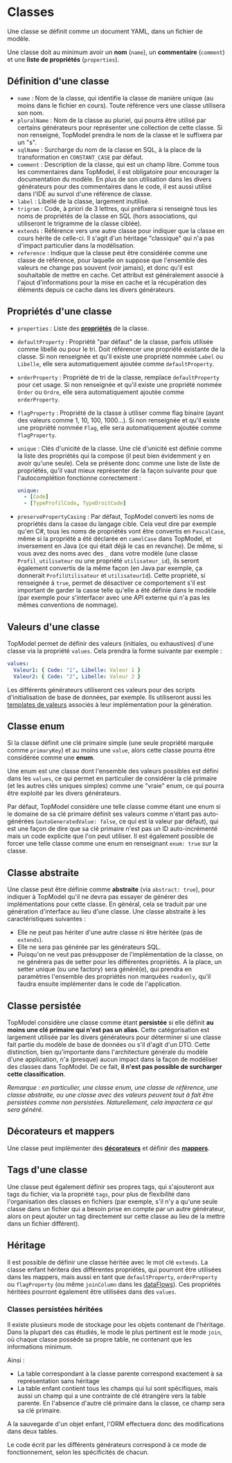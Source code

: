 # Classes

Une classe se définit comme un document YAML, dans un fichier de modèle.

Une classe doit au minimum avoir un **nom** (`name`), un **commentaire** (`comment`) et une **liste de propriétés** (`properties`).

## Définition d'une classe

- `name` : Nom de la classe, qui identifie la classe de manière unique (au moins dans le fichier en cours). Toute référence vers une classe utilisera son nom.
- `pluralName` : Nom de la classe au pluriel, qui pourra être utilisé par certains générateurs pour représenter une collection de cette classe. Si non renseigné, TopModel prendra le nom de la classe et le suffixera par un "s".
- `sqlName` : Surcharge du nom de la classe en SQL, à la place de la transformation en `CONSTANT_CASE` par défaut.
- `comment` : Description de la classe, qui est un champ libre. Comme tous les commentaires dans TopModel, il est obligatoire pour encourager la documentation du modèle. En plus de son utilisation dans les divers générateurs pour des commentaires dans le code, il est aussi utilisé dans l'IDE au survol d'une référence de classe.
- `label` : Libellé de la classe, largement inutilisé.
- `trigram` : Code, à priori de 3 lettres, qui préfixera si renseigné tous les noms de propriétés de la classe en SQL (hors associations, qui utiliseront le trigramme de la classe ciblée).
- `extends` : Référence vers une autre classe pour indiquer que la classe en cours hérite de celle-ci. Il s'agit d'un héritage "classique" qui n'a pas d'impact particulier dans la modélisation.
- `reference` : Indique que la classe peut être considérée comme une classe de référence, pour laquelle on suppose que l'ensemble des valeurs ne change pas souvent (voir jamais), et donc qu'il est souhaitable de mettre en cache. Cet attribut est généralement associé à l'ajout d'informations pour la mise en cache et la récupération des éléments depuis ce cache dans les divers générateurs.

## Propriétés d'une classe

- `properties` : Liste des [**propriétés**](/model/properties.md) de la classe.
- `defaultProperty` : Propriété "par défaut" de la classe, parfois utilisée comme libellé ou pour le tri. Doit référencer une propriété existante de la classe. Si non renseignée et qu'il existe une propriété nommée `Label` ou `Libelle`, elle sera automatiquement ajoutée comme `defaultProperty`.
- `orderProperty` : Propriété de tri de la classe, remplace `defaultProperty` pour cet usage. Si non renseignée et qu'il existe une propriété nommée `Order` ou `Ordre`, elle sera automatiquement ajoutée comme `orderProperty`.
- `flagProperty` : Propriété de la classe à utiliser comme flag binaire (ayant des valeurs comme 1, 10, 100, 1000...). Si non renseignée et qu'il existe une propriété nommée `Flag`, elle sera automatiquement ajoutée comme `flagProperty`.
- `unique` : Clés d'unicité de la classe. Une clé d'unicité est définie comme la liste des propriétés qui la compose (il peut bien évidemment y en avoir qu'une seule). Cela se présente donc comme une liste de liste de propriétés, qu'il vaut mieux représenter de la façon suivante pour que l'autocomplétion fonctionne correctement :

  ```yaml
  unique:
    - [Code]
    - [TypeProfilCode, TypeDroitCode]
  ```

- `preservePropertyCasing` : Par défaut, TopModel converti les noms de propriétés dans la casse du langage cible. Cela veut dire par exemple qu'en C#, tous les noms de propriétés vont être convertis en `PascalCase`, même si la propriété a été déclarée en `camelCase` dans TopModel, et inversement en Java (ce qui était déjà le cas en revanche). De même, si vous avez des noms avec des `_` dans votre modèle (une classe `Profil_utilisateur` ou une propriété `utilisateur_id`), ils seront également convertis de la même façon (en Java par exemple, ça donnerait `ProfilUtilisateur` et `utilisateurId`). Cette propriété, si renseignée à `true`, permet de désactiver ce comportement s'il est important de garder la casse telle qu'elle a été définie dans le modèle (par exemple pour s'interfacer avec une API externe qui n'a pas les mêmes conventions de nommage).

## Valeurs d'une classe

TopModel permet de définir des valeurs (initiales, ou exhaustives) d'une classe via la propriété `values`. Cela prendra la forme suivante par exemple :

```yaml
values:
  Valeur1: { Code: "1", Libelle: Valeur 1 }
  Valeur2: { Code: "2", Libelle: Valeur 2 }
```

Les différents générateurs utiliseront ces valeurs pour des scripts d'initialisation de base de données, par exemple. Ils utiliseront aussi les [templates de valeurs](./domains.md#templates-de-valeurs) associés à leur implémentation pour la génération.

## Classe enum

Si la classe définit une clé primaire simple (une seule propriété marquée comme `primaryKey`) et au moins une `value`, alors cette classe pourra être considérée comme une **enum**.

Une enum est une classe dont l'ensemble des valeurs possibles est défini dans les `values`, ce qui permet en particulier de considérer la clé primaire (et les autres clés uniques simples) comme une "vraie" enum, ce qui pourra être exploité par les divers générateurs.

Par défaut, TopModel considère une telle classe comme étant une enum si le domaine de sa clé primaire définit ses valeurs comme n'étant pas auto-générées (`autoGeneratedValue: false`, ce qui est la valeur par défaut), qui est une façon de dire que sa clé primaire n'est pas un ID auto-incrémenté mais un code explicite que l'on peut utiliser. Il est également possible de forcer une telle classe comme une enum en renseignant `enum: true` sur la classe.

## Classe abstraite

Une classe peut être définie comme **abstraite** (via `abstract: true`), pour indiquer à TopModel qu'il ne devra pas essayer de générer des implémentations pour cette classe. En général, cela se traduit par une génération d'interface au lieu d'une classe. Une classe abstraite à les caractéristiques suivantes :

- Elle ne peut pas hériter d'une autre classe ni être héritée (pas de `extends`).
- Elle ne sera pas générée par les générateurs SQL.
- Puisqu'on ne veut pas présupposer de l'implémentation de la classe, on ne générera pas de setter pour les différentes propriétés. A la place, un setter unique (ou une factory) sera généré(e), qui prendra en paramètres l'ensemble des propriétés non marquées `readonly`, qu'il faudra ensuite implémenter dans le code de l'application.

## Classe persistée

TopModel considère une classe comme étant **persistée** si elle définit **au moins une clé primaire qui n'est pas un alias**. Cette catégorisation est largement utilisée par les divers générateurs pour déterminer si une classe fait partie du modèle de base de données ou s'il d'agit d'un DTO. Cette distinction, bien qu'importante dans l'architecture générale du modèle d'une application, n'a (presque) aucun impact dans la façon de modéliser des classes dans TopModel. De ce fait, **il n'est pas possible de surcharger cette classification**.

_Remarque : en particulier, une classe enum, une classe de référence, une classe abstraite, ou une classe avec des valeurs peuvent tout à fait être persistées comme non persistées. Naturellement, cela impactera ce qui sera généré._

## Décorateurs et mappers

Une classe peut implémenter des **[décorateurs](/model/decorators.md)** et définir des **[mappers](/model/mappers.md)**.

## Tags d'une classe

Une classe peut également définir ses propres tags, qui s'ajouteront aux tags du fichier, via la propriété `tags`, pour plus de flexibilité dans l'organisation des classes en fichiers (par exemple, s'il n'y a qu'une seule classe dans un fichier qui a besoin prise en compte par un autre générateur, alors on peut ajouter un tag directement sur cette classe au lieu de la mettre dans un fichier différent).

## Héritage

Il est possible de définir une classe héritée avec le mot clé `extends`. La classe enfant héritera des différentes propriétés, qui pourront être utilisées dans les mappers, mais aussi en tant que `defaultProperty`, `orderProperty` ou `flagProperty` (ou même `joinColumn` dans les [dataFlows](/model/dataFlows.mddata)). Ces propriétés héritées pourront également être utilisées dans des `values`.

### Classes persistées héritées

Il existe plusieurs mode de stockage pour les objets contenant de l'héritage. Dans la plupart des cas étudiés, le mode le plus pertinent est le mode `join`, où chaque classe possède sa propre table, ne contenant que les informations minimum.

Ainsi :

- La table correspondant à la classe parente correspond exactement à sa représentation sans héritage
- La table enfant contient tous les champs qui lui sont spécifiques, mais aussi un champ qui a une contrainte de clé étrangère vers la table parente. En l'absence d'autre clé primaire dans la classe, ce champ sera sa clé primaire.

A la sauvegarde d'un objet enfant, l'ORM effectuera donc des modifications dans deux tables.

Le code écrit par les différents générateurs correspond à ce mode de fonctionnement, selon les spécificités de chacun.
